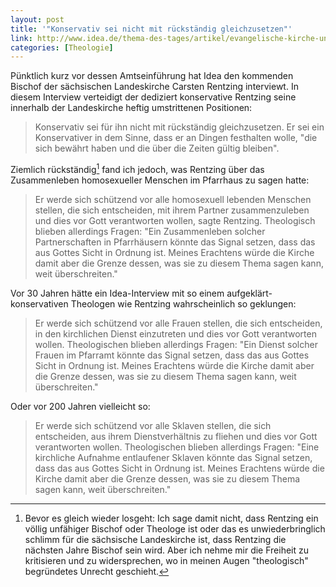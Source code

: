 ```yaml
---
layout: post
title: '"Konservativ sei nicht mit rückständig gleichzusetzen"'
link: http://www.idea.de/thema-des-tages/artikel/evangelische-kirche-unterschiede-zwischen-basis-und-leitung-83408.html
categories: [Theologie]
---
```


Pünktlich kurz vor dessen Amtseinführung hat Idea den kommenden Bischof der sächsischen Landeskirche Carsten Rentzing interviewt. In diesem Interview verteidigt der dediziert konservative Rentzing seine innerhalb der Landeskirche heftig umstrittenen Positionen:

> Konservativ sei für ihn nicht mit rückständig gleichzusetzen. Er sei ein Konservativer in dem Sinne, dass er an Dingen festhalten wolle, "die sich bewährt haben und die über die Zeiten gültig bleiben".

Ziemlich rückständig[^1] fand ich jedoch, was Rentzing über das Zusammenleben homosexueller Menschen im Pfarrhaus zu sagen hatte:

[^1]: Bevor es gleich wieder losgeht: Ich sage damit nicht, dass Rentzing ein völlig unfähiger Bischof oder Theologe ist oder das es unwiederbringlich schlimm für die sächsische Landeskirche ist, dass Rentzing die nächsten Jahre Bischof sein wird. Aber ich nehme mir die Freiheit zu kritisieren und zu widersprechen, wo in meinen Augen "theologisch" begründetes Unrecht geschieht.  

> Er werde sich schützend vor alle homosexuell lebenden Menschen stellen, die sich entscheiden, mit ihrem Partner zusammenzuleben und dies vor Gott verantworten wollen, sagte Rentzing. Theologisch blieben allerdings Fragen: "Ein Zusammenleben solcher Partnerschaften in Pfarrhäusern könnte das Signal setzen, dass das aus Gottes Sicht in Ordnung ist. Meines Erachtens würde die Kirche damit aber die Grenze dessen, was sie zu diesem Thema sagen kann, weit überschreiten."

Vor 30 Jahren hätte ein Idea-Interview mit so einem aufgeklärt-konservativen Theologen wie Rentzing wahrscheinlich so geklungen:

> Er werde sich schützend vor alle Frauen stellen, die sich entscheiden, in den kirchlichen Dienst einzutreten und dies vor Gott verantworten wollen. Theologischen blieben allerdings Fragen: "Ein Dienst solcher Frauen im Pfarramt könnte das Signal setzen, dass das aus Gottes Sicht in Ordnung ist. Meines Erachtens würde die Kirche damit aber die Grenze dessen, was sie zu diesem Thema sagen kann, weit überschreiten."

Oder vor 200 Jahren vielleicht so:

> Er werde sich schützend vor alle Sklaven stellen, die sich entscheiden, aus ihrem Dienstverhältnis zu fliehen und dies vor Gott verantworten wollen. Theologischen blieben allerdings Fragen: "Eine kirchliche Aufnahme entlaufener Sklaven könnte das Signal setzen, dass das aus Gottes Sicht in Ordnung ist. Meines Erachtens würde die Kirche damit aber die Grenze dessen, was sie zu diesem Thema sagen kann, weit überschreiten."
